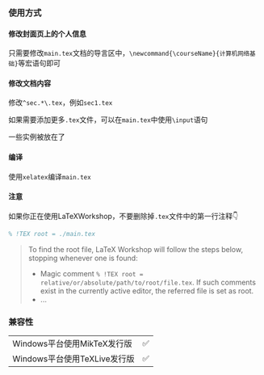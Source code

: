 ### 使用方式

#### 修改封面页上的个人信息

只需要修改`main.tex`文档的导言区中，`\newcommand{\courseName}{计算机网络基础}`等宏语句即可

#### 修改文档内容

修改`^sec.*\.tex`，例如`sec1.tex`

如果需要添加更多`.tex`文件，可以在`main.tex`中使用`\input`语句

一些实例被放在了

#### 编译

使用`xelatex`编译`main.tex`

#### 注意

如果你正在使用LaTeXWorkshop，不要删除掉`.tex`文件中的第一行注释👇

```latex
% !TEX root = ./main.tex
```

> To find the root file, LaTeX Workshop will follow the steps below, stopping whenever one is found:
> - Magic comment `% !TEX root = relative/or/absolute/path/to/root/file.tex`. If such comments exist in the currently active editor, the referred file is set as root.
> - ...

### 兼容性

| | |
| :- | :-: |
| Windows平台使用MikTeX发行版 | ✅ |
| Windows平台使用TeXLive发行版 | ✅ |
